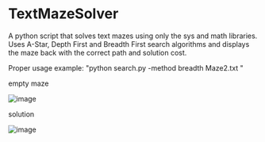 # TextMazeSolver
A python script that solves text mazes using only the sys and math libraries. 
Uses A-Star, Depth First and Breadth First search algorithms and displays the maze back with the correct path and solution cost.

Proper usage example: "python search.py -method breadth Maze2.txt "

empty maze

![image](https://user-images.githubusercontent.com/74994503/120119322-14d08680-c165-11eb-8ac8-3391b12c2f25.png)

solution

![image](https://user-images.githubusercontent.com/74994503/120119351-4cd7c980-c165-11eb-9730-1f825c0137c9.png)


